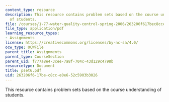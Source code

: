 ```yaml
---
content_type: resource
description: This resource contains problem sets based on the course understanding
  of students.
file: /courses/1-77-water-quality-control-spring-2006/263206f617bec8cce0e652c5903b3026_pset6.pdf
file_type: application/pdf
learning_resource_types:
- Assignments
license: https://creativecommons.org/licenses/by-nc-sa/4.0/
ocw_type: OCWFile
parent_title: Assignments
parent_type: CourseSection
parent_uid: f777a8e4-3cee-7a8f-704c-43d129c4798b
resourcetype: Document
title: pset6.pdf
uid: 263206f6-17be-c8cc-e0e6-52c5903b3026
---
```

This resource contains problem sets based on the course understanding of students.